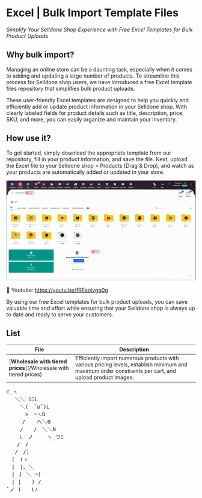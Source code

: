 # Excel | Bulk Import Template Files

_Simplify Your Selldone Shop Experience with Free Excel Templates for Bulk Product Uploads_

## Why bulk import?

Managing an online store can be a daunting task, especially when it comes to adding and updating a large number of
products. To streamline this process for Selldone shop users, we have introduced a free Excel template files repository
that simplifies bulk product uploads.

These user-friendly Excel templates are designed to help you quickly and efficiently add or update product information
in your Selldone shop. With clearly labeled fields for product details such as title, description, price, SKU, and more,
you can easily organize and maintain your inventory.

## How use it?
To get started, simply download the appropriate template from our repository, fill in your product information, and save
the file. Next, upload the Excel file to your Selldone shop > Products (Drag & Drop), and watch as your products are automatically added or
updated in your store.


![Image description](doc/import_excel.gif) 


🎥 Youtube: https://youtu.be/fREaoivgq0g

By using our free Excel templates for bulk product uploads, you can save valuable time and effort while ensuring that
your Selldone shop is always up to date and ready to serve your customers.

## List

| File                                                              | Description                                                                                                                                            |
|-------------------------------------------------------------------|--------------------------------------------------------------------------------------------------------------------------------------------------------|
| [**Wholesale with tiered prices**](/Wholesale with tiered prices) | Efficiently import numerous products with various pricing levels, establish minimum and maximum order constraints per cart, and upload product images. |




<pre>
⊂_ヽ
　 ＼＼ SΞL
　　 ＼(　ˇωˇ)L
　　　 >　⌒ヽD
　　　/ 　 へ＼Θ
　　 /　　/　＼＼N
　　 ﾚ　ノ　　 ヽ_つΞ
　　/　/
　 /　/|
　(　(ヽ
　|　|、＼
　| 丿 ＼ ⌒)
　| |　　) /
`ノ )　　Lﾉ
</pre>
